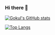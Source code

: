 ### Hi there 👋
[![Gokul's GitHub stats](https://github-readme-stats.vercel.app/api?username=gokulsoumya)](https://github.com/anuraghazra/github-readme-stats)


[![Top Langs](https://github-readme-stats.vercel.app/api/top-langs/?username=gokulsoumya&layout=compact)](https://github.com/anuraghazra/github-readme-stats)
<!--
**gokulsoumya/gokulsoumya** is a ✨ _special_ ✨ repository because its `README.md` (this file) appears on your GitHub profile.

Here are some ideas to get you started:

- 🔭 I’m currently working on ...
- 🌱 I’m currently learning ...
- 👯 I’m looking to collaborate on ...
- 🤔 I’m looking for help with ...
- 💬 Ask me about ...
- 📫 How to reach me: ...
- 😄 Pronouns: ...
- ⚡ Fun fact: ...
-->
